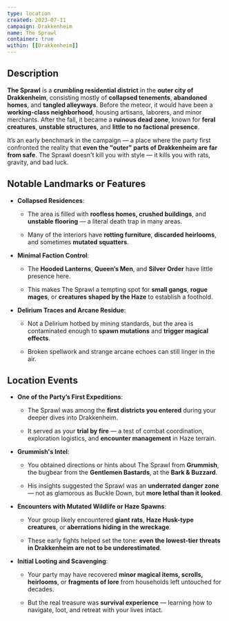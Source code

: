 ```yaml
---
type: location
created: 2023-07-11
campaign: Drakkenheim
name: The Sprawl
container: true
within: [[Drakkenheim]]
---
```

## Description

**The Sprawl** is a **crumbling residential district** in the **outer city of Drakkenheim**, consisting mostly of **collapsed tenements**, **abandoned homes**, and **tangled alleyways**. Before the meteor, it would have been a **working-class neighborhood**, housing artisans, laborers, and minor merchants. After the fall, it became a **ruinous dead zone**, known for **feral creatures**, **unstable structures**, and **little to no factional presence**.

It’s an early benchmark in the campaign — a place where the party first confronted the reality that **even the "outer" parts of Drakkenheim are far from safe**. The Sprawl doesn't kill you with style — it kills you with rats, gravity, and bad luck.

## Notable Landmarks or Features

- **Collapsed Residences**:
    
    - The area is filled with **roofless homes, crushed buildings**, and **unstable flooring** — a literal death trap in many areas.
        
    - Many of the interiors have **rotting furniture**, **discarded heirlooms**, and sometimes **mutated squatters**.
        
- **Minimal Faction Control**:
    
    - The **Hooded Lanterns**, **Queen’s Men**, and **Silver Order** have little presence here.
        
    - This makes The Sprawl a tempting spot for **small gangs**, **rogue mages**, or **creatures shaped by the Haze** to establish a foothold.
        
- **Delirium Traces and Arcane Residue**:
    
    - Not a Delirium hotbed by mining standards, but the area is contaminated enough to **spawn mutations** and **trigger magical effects**.
        
    - Broken spellwork and strange arcane echoes can still linger in the air.
        

## Location Events

- **One of the Party’s First Expeditions**:
    
    - The Sprawl was among the **first districts you entered** during your deeper dives into Drakkenheim.
        
    - It served as your **trial by fire** — a test of combat coordination, exploration logistics, and **encounter management** in Haze terrain.
        
- **Grummish's Intel**:
    
    - You obtained directions or hints about The Sprawl from **Grummish**, the bugbear from the **Gentlemen Bastards**, at the **Bark & Buzzard**.
        
    - His insights suggested the Sprawl was an **underrated danger zone** — not as glamorous as Buckle Down, but **more lethal than it looked**.
        
- **Encounters with Mutated Wildlife or Haze Spawns**:
    
    - Your group likely encountered **giant rats**, **Haze Husk-type creatures**, or **aberrations hiding in the wreckage**.
        
    - These early fights helped set the tone: **even the lowest-tier threats in Drakkenheim are not to be underestimated**.
        
- **Initial Looting and Scavenging**:
    
    - Your party may have recovered **minor magical items, scrolls, heirlooms**, or **fragments of lore** from households left untouched for decades.
        
    - But the real treasure was **survival experience** — learning how to navigate, loot, and retreat with your lives intact.